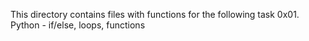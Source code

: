 This directory contains files with functions for the following task
0x01. Python - if/else, loops, functions
